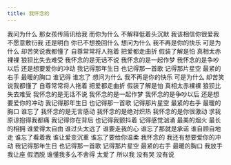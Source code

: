 ```yaml
---
title: 我怀念的
---
```

我问为什么
那女孩传简讯给我
而你为什么
不解释低着头沉默
我该相信你很爱我
不愿意敷衍我
还是明白
你已不想挽回什么
想问为什么
我不再是你的快乐
可是为什么
却苦笑说我都懂了
自尊常常将人拖着
把爱都走曲折
假装了解是怕
真相太赤裸裸
狼狈比失去难受
我怀念的是无话不说
我怀念的是一起作梦
我怀念的是争吵以后
还是想要爱你的冲动
我记得那年生日
也记得那一首歌
记得那片星空
最紧的右手
最暖的胸口
谁记得
谁忘了
想问为什么
我不再是你的快乐
可是为什么
却苦笑说我都懂了
自尊常常将人拖着
把爱都走曲折
假装了解是怕
真相太赤裸裸
狼狈比失去难受
我怀念的是无话不说
我怀念的是一起作梦
我怀念的是争吵以后
还是想要爱你的冲动
我记得那年生日
也记得那一首歌
记得那片星空
最紧的右手
最暖的胸口
谁忘了
我怀念的是无言感动
我怀念的是绝对炽热
我怀念的是你很激动
求我原谅抱得我都痛
我记得你在背后
也记得我颤抖着
记得感觉汹涌
最美的烟火
最长的相拥
谁爱得太自由
谁过头太远了
谁要走我的心
谁忘了那就是承诺
谁自顾自地走
谁忘了看着我
谁让爱变沉重
谁忘了要给你温柔
我怀念的
我还有想要爱你的冲动
我记得那年生日
也记得那一首歌
记得那片星空
最紧的右手
最暖的胸口
我放手
我让座
假洒脱
谁懂我多么不舍得
太爱了
所以我
没有哭
没有说